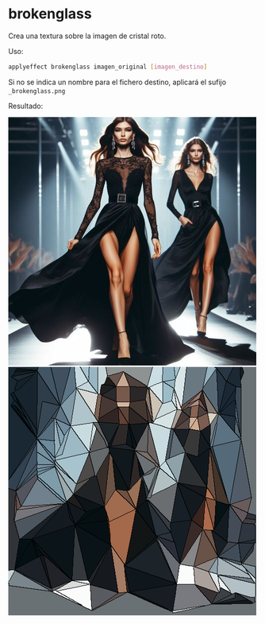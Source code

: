 # brokenglass

Crea una textura sobre la imagen de cristal roto.

Uso:

``` sh
applyeffect brokenglass imagen_original [imagen_destino]
```

Si no se indica un nombre para el fichero destino, aplicará el sufijo `_brokenglass.png`

Resultado:

![imagen original](../../images/image.jpg)
![breeze](../../images/image_brokenglass.png)
